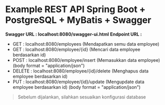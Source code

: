 # Example REST API Spring Boot + PostgreSQL + MyBatis + Swagger
**Swagger URL : localhost:8080/swagger-ui.html**
 **Endpoint URL :**
 - GET : localhost:8080/employees (Mendapatkan semu data employee)
 - GET : localhost:8080/employee/{id} (Mencari data employee berdasarkan id)
 - POST : localhost:8080/employee/insert (Memasukkan data employee) (body format = "application/json")
- DELETE : localhost:8080/employee/{id}/delete (Menghapus data employee berdasarkan id)
- PUT : localhost:8080/employee/{id}/update (Mengupdate data employee berdasarkan id) (body format = "application/json")
> Sebelum dijalankan, silahkan sesuaikan konfigurasi database
